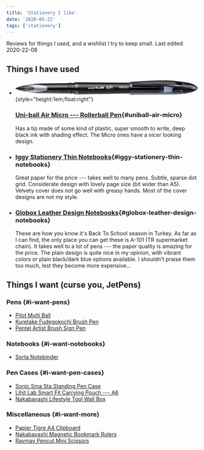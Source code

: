 ```yaml
---
title: 'Stationery I like'
date: '2020-05-22'
tags: ['stationery']
---
```


Reviews for things I used, and a wishlist I try to keep small. Last edited <time>2020-22-08</time>

<!-- endexcerpt -->

Things I have used
------------------

-   ![The Uni-ball Air Micro](/assets/various/uniball-air-micro.png){style="height:1em;float:right"}

    ### [Uni-ball Air Micro --- Rollerball Pen](https://www.uniball.com.tr/urunler/roller/uniball-air/uba-188-m){#uniball-air-micro}

    Has a tip made of some kind of plastic, super smooth to write, deep black ink with shading effect. The Micro ones have a nicer looking design.

-   ### [Iggy Stationery Thin Notebooks](https://www.studioiggy.com/collections/i%CC%87nce-defterler){#iggy-stationery-thin-notebooks}

    Great paper for the price --- takes well to many pens. Subtle, sparse dot grid. Considerate design with lovely page size (bit wider than A5). Velvety cover does not go well with greasy hands. Most of the cover designs are not my style.

-   ### [Globox Leather Design Notebooks](http://www.smartofis.com.tr/kagit-grubu/Suni-deri-not-defteri){#globox-leather-design-notebooks}

    These are how you know it's Back To School season in Turkey. As far as I can find, the only place you can get these is <span lang=tr>A-101</span> (TR supermarket chain). It takes well to a lot of pens --- the paper quality is amazing for the price. The plain design is quite nice in my opinion, with vibrant colors or plain black/dark blue options available. I shouldn't praise them too much, lest they become more expensive...

<!--

-   [Uni Jetstream SX-217](https://www.uniball.com.tr/urunler/jetstream/jetstream/sx-217){#uni-jetstream}

    TODO: I should write a blog post about this
-->

Things I want (curse you, JetPens)
----------------------------------

### Pens {#i-want-pens}

-   [Pilot Multi Ball](https://www.jetpens.com/Pilot-Multi-Ball-Rollerball-Pen-Fine-Black/pd/2760)
-   [Kuretake Fudegokochi Brush Pen](https://www.jetpens.com/Kuretake-Fudegokochi-Brush-Pen-Extra-Fine-Black/pd/2659)
-   [Pentel Artist Brush Sign Pen](https://www.wellappointeddesk.com/2019/11/pen-review-pentel-artist-brush-sign-pen/)

### Notebooks {#i-want-notebooks}

-   [Sorta Notebinder](https://www.sorta.la/)

### Pen Cases {#i-want-pen-cases}

-   [Sonic Sma Sta Standing Pen Case](https://www.jetpens.com/Sonic-Sma-Sta-Standing-Pen-Cases/ct/4885)
-   [Lihit Lab Smart Fit Carrying Pouch --- A6](https://www.wellappointeddesk.com/2019/03/review-lihit-lab-smart-fit-carrying-pouch-a6/)
-   [Nakabayashi Lifestyle Tool Wall Box](https://www.jetpens.com/Nakabayashi-Lifestyle-Tool-Wall-Box-S-Kraft/pd/22304)

### Miscellaneous {#i-want-more}

-   [Papier Tigre A4 Clipboard](https://milligram.com/products/papier-tigre-a4-clipboard)
-   [Nakabayashi Magnetic Bookmark Rulers](https://to.jetpens.com/2UHjXxq)
-   [Raymay Pencut Mini Scissors](https://www.jetpens.com/Raymay-Pencut-Mini-Scissors/ct/1623)
